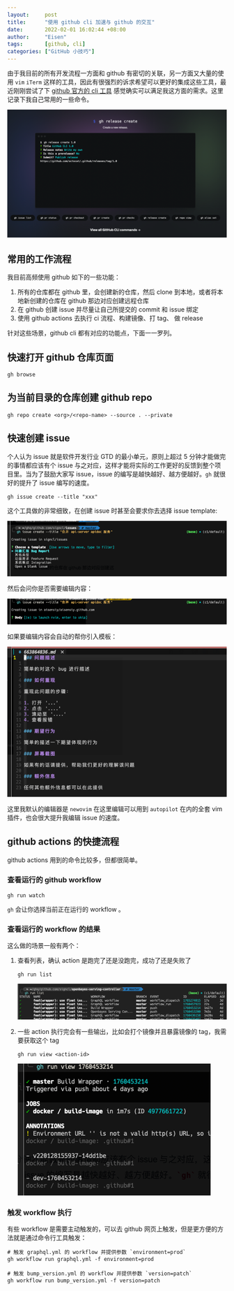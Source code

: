 ```yaml
---
layout:     post
title:      "使用 github cli 加速与 github 的交互"
date:       2022-02-01 16:02:44 +08:00
author:     "Eisen"
tags:       [github, cli]
categories: ["GitHub 小技巧"]
---
```


由于我目前的所有开发流程一方面和 github 有密切的关联，另一方面又大量的使用 `vim` `iTerm` 这样的工具，因此有很强烈的诉求希望可以更好的集成这些工具，最近刚刚尝试了下 [github 官方的 cli 工具](https://cli.github.com) 感觉确实可以满足我这方面的需求。这里记录下我自己常用的一些命令。

![](../img/in-post/github-cli.png)

## 常用的工作流程

我目前高频使用 github 如下的一些功能：

1. 所有的仓库都在 github 里，会创建新的仓库，然后 clone 到本地，或者将本地新创建的仓库在 github 那边对应创建远程仓库
1. 在 github 创建 issue 并尽量让自己所提交的 commit 和 issue 绑定
1. 使用 github actions 去执行 ci 流程、构建镜像、打 tag、 做 release

针对这些场景，github cli 都有对应的功能点，下面一一罗列。

## 快速打开 github 仓库页面

```shell
gh browse
```

## 为当前目录的仓库创建 github repo

```shell
gh repo create <org>/<repo-name> --source . --private
```

## 快速创建 issue

个人认为 issue 就是软件开发行业 GTD 的最小单元，原则上超过 5 分钟才能做完的事情都应该有个 issue 与之对应，这样才能将实际的工作更好的反馈到整个项目里。当为了鼓励大家写 issue，issue 的编写是越快越好、越方便越好。`gh` 就很好的提升了 issue 编写的速度。

```shell
gh issue create --title "xxx"
```

这个工具做的非常细致，在创建 issue 时甚至会要求你去选择 issue template:

![](../img/in-post/select-issue-template.png)

然后会问你是否需要编辑内容：

![](../img/in-post/create-issue-edit-body.png)

如果要编辑内容会自动的帮你引入模板：

![](../img/in-post/issue-template.png)

这里我默认的编辑器是 `newovim` 在这里编辑可以用到 `autopilot` 在内的全套 vim 插件，也会很大提升我编辑 issue 的速度。

## github actions 的快捷流程

github actions 用到的命令比较多，但都很简单。

### 查看运行的 github workflow

```shell
gh run watch
```

`gh` 会让你选择当前正在运行的 workflow 。

### 查看运行的 workflow 的结果

这么做的场景一般有两个：

1. 查看列表，确认 action 是跑完了还是没跑完，成功了还是失败了

   ```shell
   gh run list
   ```

   ![](../img/in-post/gh-run-list.png)

2. 一些 action 执行完会有一些输出，比如会打个镜像并且暴露镜像的 tag，我需要获取这个 tag

   ```shell
   gh run view <action-id>
   ```

   ![](../img/in-post/gh-run-view.png)

### 触发 workflow 执行

有些 workflow 是需要主动触发的，可以去 github 网页上触发，但是更方便的方法就是通过命令行工具触发：

```shell
# 触发 graphql.yml 的 workflow 并提供参数 `environment=prod`
gh workflow run graphql.yml -f environment=prod

# 触发 bump_version.yml 的 workflow 并提供参数 `version=patch`
gh workflow run bump_version.yml -f version=patch
```

   
